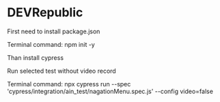 # DEVRepublic

First need to install package.json

Terminal command: npm init -y 

Than install cypress 

Run selected test without video record

Terminal command: npx cypress run --spec 'cypress/integration/ain_test/nagationMenu.spec.js' --config video=false
